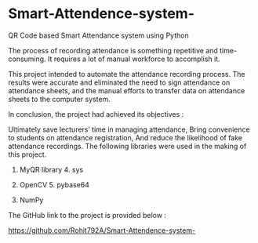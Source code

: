 # Smart-Attendence-system-
QR Code based Smart Attendance system using Python


The process of recording attendance is something repetitive and time-consuming. It requires a lot of manual workforce to accomplish it.

This project intended to automate the attendance recording process. The results were accurate and eliminated the need to sign attendance on attendance sheets, and the manual efforts to transfer data on attendance sheets to the computer system. 

In conclusion, the project had achieved its objectives :

Ultimately save lecturers’ time in managing attendance,
Bring convenience to students on attendance registration,
And reduce the likelihood of fake attendance recordings.
The following libraries were used in the making of this project.

1. MyQR library                               4. sys 

2. OpenCV                                       5. pybase64

3. NumPy 

The GitHub link to the project is provided below :

https://github.com/Rohit792A/Smart-Attendence-system-
